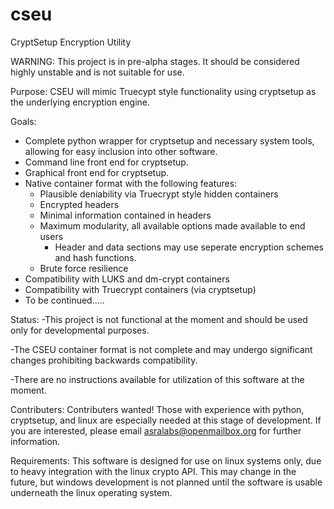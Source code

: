 cseu
====

CryptSetup Encryption Utility

WARNING: This project is in pre-alpha stages. It should be considered highly unstable and is not suitable for use.

Purpose: CSEU will mimic Truecypt style functionality using cryptsetup as the underlying encryption engine.

Goals:
- Complete python wrapper for cryptsetup and necessary system tools, allowing for easy inclusion
  into other software.
- Command line front end for cryptsetup.
- Graphical front end for cryptsetup.
- Native container format with the following features:
	- Plausible deniability via Truecrypt style hidden containers
	- Encrypted headers
	- Minimal information contained in headers
	- Maximum modularity, all available options made available to end users
		- Header and data sections may use seperate encryption schemes
		and hash functions.
	- Brute force resilience
- Compatibility with LUKS and dm-crypt containers
- Compatibility with Truecrypt containers (via cryptsetup)
- To be continued.....

Status:
-This project is not functional at the moment and should be used only for developmental purposes.

-The CSEU container format is not complete and may undergo significant changes prohibiting
backwards compatibility. 

-There are no instructions available for utilization of this software at the moment.

Contributers:
Contributers wanted! Those with experience with python, cryptsetup, and linux are especially
needed at this stage of development. If you are interested, please email asralabs@openmailbox.org
for further information.

Requirements:
This software is designed for use on linux systems only, due to heavy integration with the linux
crypto API. This may change in the future, but windows development is not planned until the
software is usable underneath the linux operating system.

